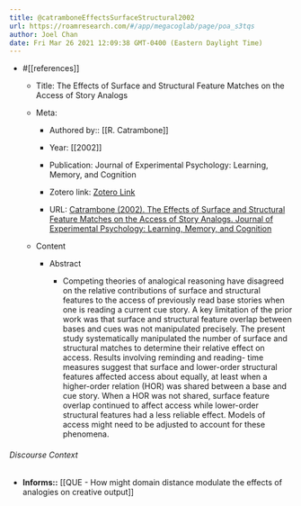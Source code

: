 ```yaml
---
title: @catramboneEffectsSurfaceStructural2002
url: https://roamresearch.com/#/app/megacoglab/page/poa_s3tqs
author: Joel Chan
date: Fri Mar 26 2021 12:09:38 GMT-0400 (Eastern Daylight Time)
---
```


- #[[references]]

    - Title: The Effects of Surface and Structural Feature Matches on the Access of Story Analogs

    - Meta:

        - Authored by:: [[R. Catrambone]]

        - Year: [[2002]]

        - Publication: Journal of Experimental Psychology: Learning, Memory, and Cognition

        - Zotero link: [Zotero Link](zotero://select/items/1_ZHV3J9XK)

        - URL: [Catrambone (2002). The Effects of Surface and Structural Feature Matches on the Access of Story Analogs. Journal of Experimental Psychology: Learning, Memory, and Cognition](undefined)

    - Content

        - Abstract

            - Competing theories of analogical reasoning have disagreed on the relative contributions of surface and structural features to the access of previously read base stories when one is reading a current cue story. A key limitation of the prior work was that surface and structural feature overlap between bases and cues was not manipulated precisely. The present study systematically manipulated the number of surface and structural matches to determine their relative effect on access. Results involving reminding and reading- time measures suggest that surface and lower-order structural features affected access about equally, at least when a higher-order relation (HOR) was shared between a base and cue story. When a HOR was not shared, surface feature overlap continued to affect access while lower-order structural features had a less reliable effect. Models of access might need to be adjusted to account for these phenomena.

###### Discourse Context

- **Informs::** [[QUE - How might domain distance modulate the effects of analogies on creative output]]

